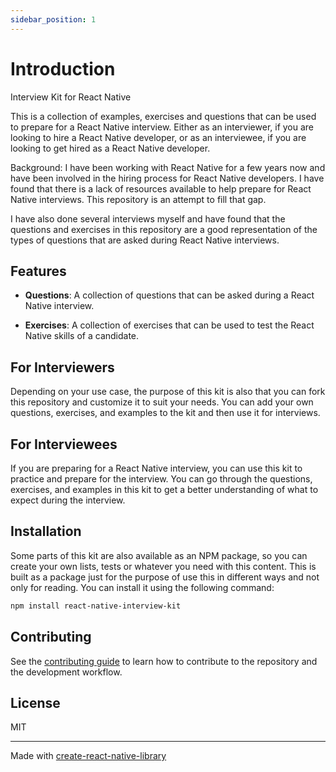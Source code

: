 ```yaml
---
sidebar_position: 1
---
```


# Introduction

Interview Kit for React Native

This is a collection of examples, exercises and questions that can be used to prepare for a React Native interview. Either as an interviewer, if you are looking to hire a React Native developer, or as an interviewee, if you are looking to get hired as a React Native developer.

Background: I have been working with React Native for a few years now and have been involved in the hiring process for React Native developers. I have found that there is a lack of resources available to help prepare for React Native interviews. This repository is an attempt to fill that gap.

I have also done several interviews myself and have found that the questions and exercises in this repository are a good representation of the types of questions that are asked during React Native interviews.

## Features

- **Questions**: A collection of questions that can be asked during a React Native interview.

- **Exercises**: A collection of exercises that can be used to test the React Native skills of a candidate.

## For Interviewers

Depending on your use case, the purpose of this kit is also that you can fork this repository and customize it to suit your needs. You can add your own questions, exercises, and examples to the kit and then use it for interviews.

## For Interviewees

If you are preparing for a React Native interview, you can use this kit to practice and prepare for the interview. You can go through the questions, exercises, and examples in this kit to get a better understanding of what to expect during the interview.

## Installation

Some parts of this kit are also available as an NPM package, so you can create your own lists, tests or whatever you need with this content. This is built as a package just for the purpose of use this in different ways and not only for reading. You can install it using the following command:

```sh
npm install react-native-interview-kit
```

## Contributing

See the [contributing guide](CONTRIBUTING.md) to learn how to contribute to the repository and the development workflow.

## License

MIT

---

Made with [create-react-native-library](https://github.com/callstack/react-native-builder-bob)
